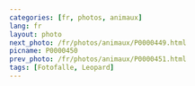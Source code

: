 ```yaml
---
categories: [fr, photos, animaux]
lang: fr
layout: photo
next_photo: /fr/photos/animaux/P0000449.html
picname: P0000450
prev_photo: /fr/photos/animaux/P0000451.html
tags: [Fotofalle, Leopard]
---
```

